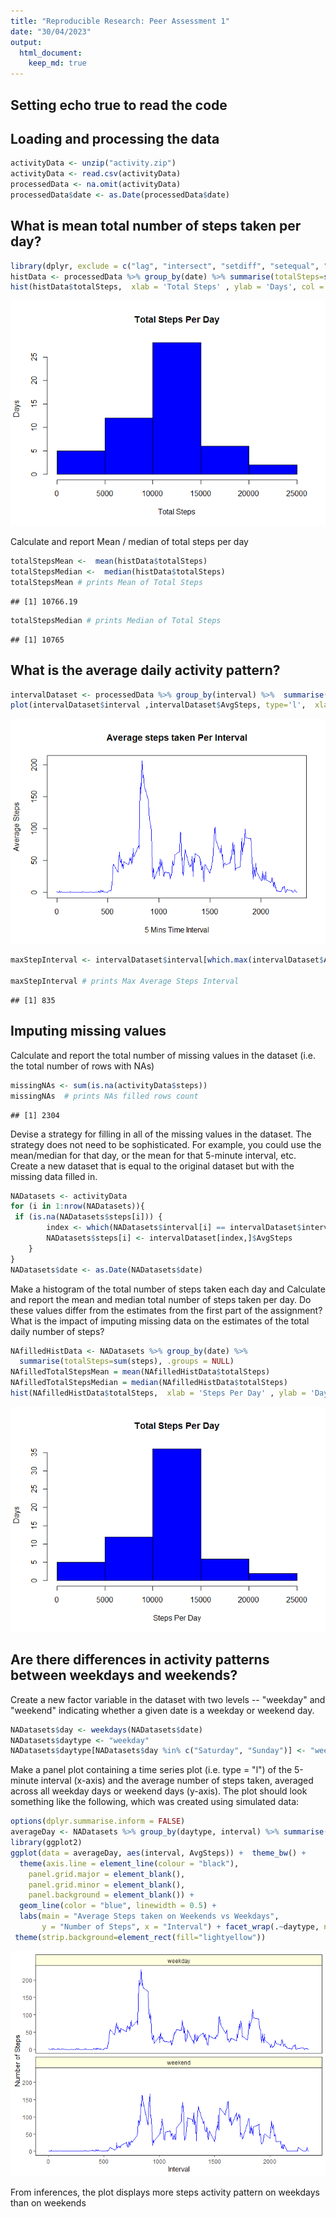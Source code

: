 ```yaml
---
title: "Reproducible Research: Peer Assessment 1"
date: "30/04/2023"
output: 
  html_document:
    keep_md: true
---
```


## Setting echo true to read the code



## Loading and processing the data


```r
activityData <- unzip("activity.zip")
activityData <- read.csv(activityData)
processedData <- na.omit(activityData)
processedData$date <- as.Date(processedData$date)
```

## What is mean total number of steps taken per day?


```r
library(dplyr, exclude = c("lag", "intersect", "setdiff", "setequal", "union", "filter")) # Excluded unused objects to avoid conflicts
histData <- processedData %>% group_by(date) %>% summarise(totalSteps=sum(steps), .groups = NULL) 
hist(histData$totalSteps,  xlab = 'Total Steps' , ylab = 'Days', col = 'blue', main="Total Steps Per Day", border= 'black')
```

![](PA1_template_files/figure-html/unnamed-chunk-2-1.png)<!-- -->

Calculate and report Mean / median of total steps per day 


```r
totalStepsMean <-  mean(histData$totalSteps)
totalStepsMedian <-  median(histData$totalSteps)
totalStepsMean # prints Mean of Total Steps
```

```
## [1] 10766.19
```

```r
totalStepsMedian # prints Median of Total Steps
```

```
## [1] 10765
```

## What is the average daily activity pattern?


```r
intervalDataset <- processedData %>% group_by(interval) %>%  summarise(AvgSteps=mean(steps), .groups = NULL) 
plot(intervalDataset$interval ,intervalDataset$AvgSteps, type='l',  xlab = '5 Mins Time Interval' , ylab = 'Average Steps', col = 'blue', main="Average steps taken Per Interval")
```

![](PA1_template_files/figure-html/unnamed-chunk-4-1.png)<!-- -->

```r
maxStepInterval <- intervalDataset$interval[which.max(intervalDataset$AvgSteps)]

maxStepInterval # prints Max Average Steps Interval
```

```
## [1] 835
```

## Imputing missing values

Calculate and report the total number of missing values in the dataset (i.e. the total number of rows with NAs)


```r
missingNAs <- sum(is.na(activityData$steps))
missingNAs  # prints NAs filled rows count
```

```
## [1] 2304
```

Devise a strategy for filling in all of the missing values in the dataset. The strategy does not need to be sophisticated. For example, you could use the mean/median for that day, or the mean for that 5-minute interval, etc. Create a new dataset that is equal to the original dataset but with the missing data filled in.


```r
NADatasets <- activityData
for (i in 1:nrow(NADatasets)){
 if (is.na(NADatasets$steps[i])) {
        index <- which(NADatasets$interval[i] == intervalDataset$interval)
        NADatasets$steps[i] <- intervalDataset[index,]$AvgSteps
    }
}
NADatasets$date <- as.Date(NADatasets$date)
```

Make a histogram of the total number of steps taken each day and Calculate and report the mean and median total number of steps taken per day. Do these values differ from the estimates from the first part of the assignment? What is the impact of imputing missing data on the estimates of the total daily number of steps?


```r
NAfilledHistData <- NADatasets %>% group_by(date) %>% 
  summarise(totalSteps=sum(steps), .groups = NULL) 
NAfilledTotalStepsMean = mean(NAfilledHistData$totalSteps)
NAfilledTotalStepsMedian = median(NAfilledHistData$totalSteps)
hist(NAfilledHistData$totalSteps,  xlab = 'Steps Per Day' , ylab = 'Days', col = 'blue', main="Total Steps Per Day", border= 'black')
```

![](PA1_template_files/figure-html/unnamed-chunk-7-1.png)<!-- -->

## Are there differences in activity patterns between weekdays and weekends?


Create a new factor variable in the dataset with two levels -- "weekday" and "weekend" indicating whether a given date is a weekday or weekend day.


```r
NADatasets$day <- weekdays(NADatasets$date)
NADatasets$daytype <- "weekday"
NADatasets$daytype[NADatasets$day %in% c("Saturday", "Sunday")] <- "weekend"
```

Make a panel plot containing a time series plot (i.e. type = "l") of the 5-minute interval (x-axis) and the average number of steps taken, averaged across all weekday days or weekend days (y-axis). The plot should look something like the following, which was created using simulated data:


```r
options(dplyr.summarise.inform = FALSE)
averageDay <- NADatasets %>% group_by(daytype, interval) %>% summarise(AvgSteps = mean(steps))
library(ggplot2)
ggplot(data = averageDay, aes(interval, AvgSteps)) +  theme_bw() +
  theme(axis.line = element_line(colour = "black"),
    panel.grid.major = element_blank(),
    panel.grid.minor = element_blank(),
    panel.background = element_blank()) + 
  geom_line(color = "blue", linewidth = 0.5) + 
  labs(main = "Average Steps taken on Weekends vs Weekdays",
       y = "Number of Steps", x = "Interval") + facet_wrap(.~daytype, nrow = 2) +
 theme(strip.background=element_rect(fill="lightyellow"))
```

![](PA1_template_files/figure-html/unnamed-chunk-9-1.png)<!-- -->

From inferences, the plot displays more steps activity pattern on weekdays than on weekends
